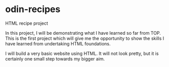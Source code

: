 # odin-recipes
HTML recipe project

In this project, I will be demonstrating what I have learned so far from TOP. This is the first project which will give me the opportunity to show the skills I have learned from undertaking HTML foundations. 

I will build a very basic website using HTML. It will not look pretty, but it is certainly one small step towards my bigger aim.

